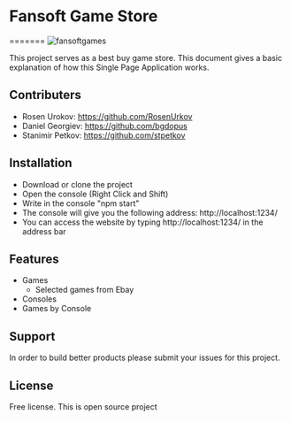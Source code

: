 # Fansoft Game Store
=======
![fansoftgames](https://cloud.githubusercontent.com/assets/5516718/25427969/eab8363c-2a7c-11e7-84e0-d81fe4c29cfb.png)



This project serves as a best buy game store.
This document gives a basic explanation of how this Single Page Application works.

Contributers
----------

- Rosen Urokov: https://github.com/RosenUrkov
- Daniel Georgiev: https://github.com/bgdopus
- Stanimir Petkov: https://github.com/stpetkov

Installation
------------

- Download or clone the project
- Open the console (Right Click and Shift)
- Write in the console "npm start"
- The console will give you the following address: http://localhost:1234/
- You can access the website by typing http://localhost:1234/ in the address bar

Features
--------

- Games
  - Selected games from Ebay
- Consoles
- Games by Console

Support
-------
In order to build better products please submit your issues for this project.

License
-------

Free license. This is open source project
